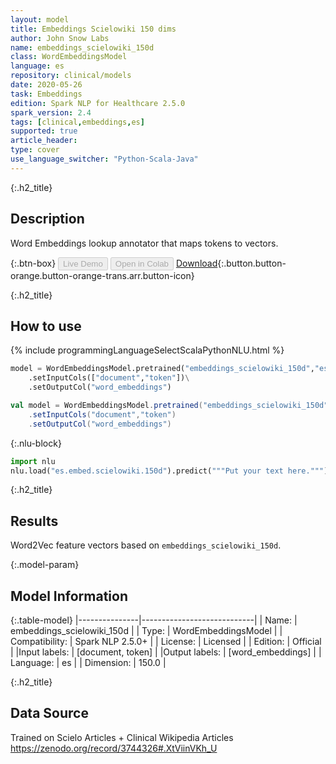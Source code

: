 ```yaml
---
layout: model
title: Embeddings Scielowiki 150 dims
author: John Snow Labs
name: embeddings_scielowiki_150d
class: WordEmbeddingsModel
language: es
repository: clinical/models
date: 2020-05-26
task: Embeddings
edition: Spark NLP for Healthcare 2.5.0
spark_version: 2.4
tags: [clinical,embeddings,es]
supported: true
article_header:
type: cover
use_language_switcher: "Python-Scala-Java"
---
```


{:.h2_title}
## Description
Word Embeddings lookup annotator that maps tokens to vectors.


{:.btn-box}
<button class="button button-orange" disabled>Live Demo</button>
<button class="button button-orange" disabled>Open in Colab</button>
[Download](https://s3.amazonaws.com/auxdata.johnsnowlabs.com/clinical/models/embeddings_scielowiki_150d_es_2.5.0_2.4_1590467545910.zip){:.button.button-orange.button-orange-trans.arr.button-icon}

{:.h2_title}
## How to use 
<div class="tabs-box" markdown="1">

{% include programmingLanguageSelectScalaPythonNLU.html %}

```python
model = WordEmbeddingsModel.pretrained("embeddings_scielowiki_150d","es","clinical/models")\
	.setInputCols(["document","token"])\
	.setOutputCol("word_embeddings")
```

```scala
val model = WordEmbeddingsModel.pretrained("embeddings_scielowiki_150d","es","clinical/models")
	.setInputCols("document","token")
	.setOutputCol("word_embeddings")
```


{:.nlu-block}
```python
import nlu
nlu.load("es.embed.scielowiki.150d").predict("""Put your text here.""")
```

</div>

{:.h2_title}
## Results 
Word2Vec feature vectors based on ``embeddings_scielowiki_150d``.

{:.model-param}
## Model Information

{:.table-model}
|---------------|----------------------------|
| Name:          | embeddings_scielowiki_150d |
| Type:   | WordEmbeddingsModel        |
| Compatibility: | Spark NLP 2.5.0+                     |
| License:       | Licensed                   |
| Edition:       | Official                 |
|Input labels:        | [document, token]            |
|Output labels:       | [word_embeddings]            |
| Language:      | es                         |
| Dimension:    | 150.0                      |

{:.h2_title}
## Data Source
Trained on Scielo Articles + Clinical Wikipedia Articles
https://zenodo.org/record/3744326#.XtViinVKh_U